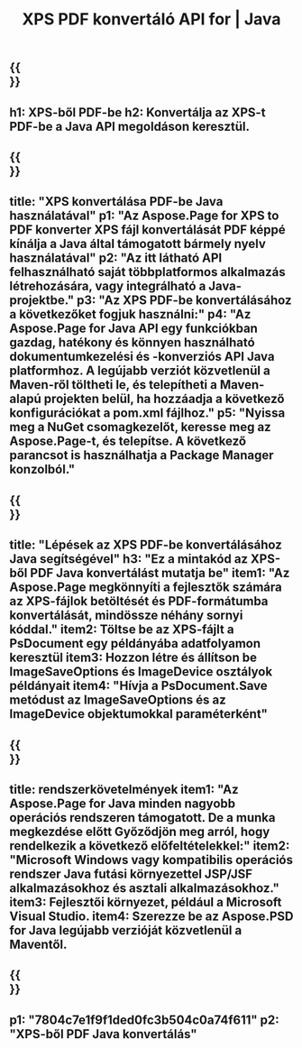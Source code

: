 ﻿---
translation: true
template: /_templates/_conversion-child-java.md
title: XPS PDF konvertáló API for | Java
url: /java/conversion/xps-to-pdf/
description: Java konvertáló kód minta XPS formátumhoz PDF fájlba. Ezzel a példakóddal konvertálhat XPS-t PDF-be bármely webes vagy asztali Java alapú alkalmazásban.
informat: XPS
outformat: PDF
otherformats: EPS PS
---

{{<section banner>}}
---
h1: XPS-ből PDF-be
h2: Konvertálja az XPS-t PDF-be a Java API megoldáson keresztül.
---

{{<section overview>}}
---
title: "XPS konvertálása PDF-be Java használatával"
p1: "Az Aspose.Page for XPS to PDF konverter XPS fájl konvertálását PDF képpé kínálja a Java által támogatott bármely nyelv használatával"
p2: "Az itt látható API felhasználható saját többplatformos alkalmazás létrehozására, vagy integrálható a Java-projektbe."
p3: "Az XPS PDF-be konvertálásához a következőket fogjuk használni:"
p4: "Az Aspose.Page for Java API egy funkciókban gazdag, hatékony és könnyen használható dokumentumkezelési és -konverziós API Java platformhoz. A legújabb verziót közvetlenül a Maven-ről töltheti le, és telepítheti a Maven-alapú projekten belül, ha hozzáadja a következő konfigurációkat a pom.xml fájlhoz."
p5: "Nyissa meg a NuGet csomagkezelőt, keresse meg az Aspose.Page-t, és telepítse. A következő parancsot is használhatja a Package Manager konzolból."
---

{{<section feature1>}}
---
title: "Lépések az XPS PDF-be konvertálásához Java segítségével"
h3: "Ez a mintakód az XPS-ből PDF Java konvertálást mutatja be"
item1: "Az Aspose.Page megkönnyíti a fejlesztők számára az XPS-fájlok betöltését és PDF-formátumba konvertálását, mindössze néhány sornyi kóddal."
item2: Töltse be az XPS-fájlt a PsDocument egy példányába adatfolyamon keresztül
item3: Hozzon létre és állítson be ImageSaveOptions és ImageDevice osztályok példányait
item4: "Hívja a PsDocument.Save metódust az ImageSaveOptions és az ImageDevice objektumokkal paraméterként"
---

{{<section feature2>}}
---
title: rendszerkövetelmények
item1: "Az Aspose.Page for Java minden nagyobb operációs rendszeren támogatott. De a munka megkezdése előtt Győződjön meg arról, hogy rendelkezik a következő előfeltételekkel:"
item2: "Microsoft Windows vagy kompatibilis operációs rendszer Java futási környezettel JSP/JSF alkalmazásokhoz és asztali alkalmazásokhoz."
item3: Fejlesztői környezet, például a Microsoft Visual Studio.
item4: Szerezze be az Aspose.PSD for Java legújabb verzióját közvetlenül a Maventől.
---

{{<section gist>}}
---
p1: "7804c7e1f9f1ded0fc3b504c0a74f611"
p2: "XPS-ből PDF Java konvertálás"
---
